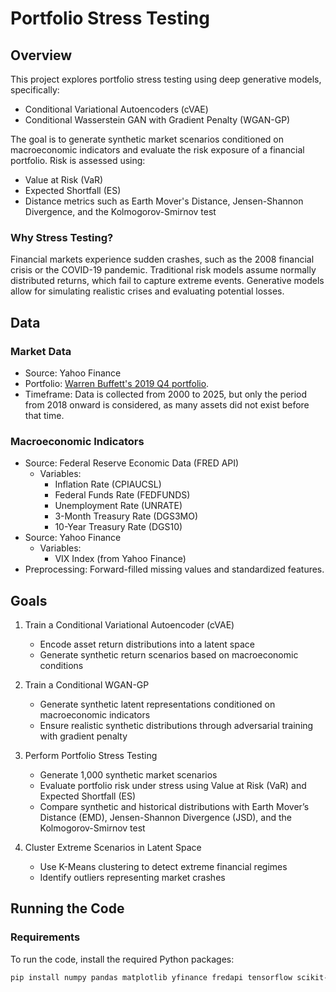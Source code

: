 # Portfolio Stress Testing

## Overview
This project explores portfolio stress testing using deep generative models, specifically:
- Conditional Variational Autoencoders (cVAE)
- Conditional Wasserstein GAN with Gradient Penalty (WGAN-GP)

The goal is to generate synthetic market scenarios conditioned on macroeconomic indicators and evaluate the risk exposure of a financial portfolio. Risk is assessed using:
- Value at Risk (VaR)
- Expected Shortfall (ES)
- Distance metrics such as Earth Mover's Distance, Jensen-Shannon Divergence, and the Kolmogorov-Smirnov test

### Why Stress Testing?
Financial markets experience sudden crashes, such as the 2008 financial crisis or the COVID-19 pandemic. Traditional risk models assume normally distributed returns, which fail to capture extreme events. Generative models allow for simulating realistic crises and evaluating potential losses.

## Data

### Market Data
- Source: Yahoo Finance
- Portfolio: [Warren Buffett's 2019 Q4 portfolio](https://valuesider.com/guru/warren-buffett-berkshire-hathaway/portfolio/2019/4?sort=-percent_portfolio&sells_page=1&page=2).
- Timeframe: Data is collected from 2000 to 2025, but only the period from 2018 onward is considered, as many assets did not exist before that time.

### Macroeconomic Indicators
- Source: Federal Reserve Economic Data (FRED API)
   - Variables:
      - Inflation Rate (CPIAUCSL)
      - Federal Funds Rate (FEDFUNDS)
      - Unemployment Rate (UNRATE)
      - 3-Month Treasury Rate (DGS3MO)
      - 10-Year Treasury Rate (DGS10)
- Source: Yahoo Finance
   - Variables:
      - VIX Index (from Yahoo Finance)
- Preprocessing: Forward-filled missing values and standardized features.

## Goals

1. Train a Conditional Variational Autoencoder (cVAE)
   - Encode asset return distributions into a latent space
   - Generate synthetic return scenarios based on macroeconomic conditions

2. Train a Conditional WGAN-GP
   - Generate synthetic latent representations conditioned on macroeconomic indicators
   - Ensure realistic synthetic distributions through adversarial training with gradient penalty

3. Perform Portfolio Stress Testing
   - Generate 1,000 synthetic market scenarios
   - Evaluate portfolio risk under stress using Value at Risk (VaR) and Expected Shortfall (ES)
   - Compare synthetic and historical distributions with Earth Mover’s Distance (EMD), Jensen-Shannon Divergence (JSD), and the Kolmogorov-Smirnov test

4. Cluster Extreme Scenarios in Latent Space
   - Use K-Means clustering to detect extreme financial regimes
   - Identify outliers representing market crashes

## Running the Code

### Requirements
To run the code, install the required Python packages:
```bash
pip install numpy pandas matplotlib yfinance fredapi tensorflow scikit-learn scipy
```